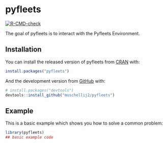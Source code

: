 
<!-- README.md is generated from README.Rmd. Please edit that file -->

# pyfleets

<!-- badges: start -->

[![R-CMD-check](https://github.com/muschellij2/pyfleets/workflows/R-CMD-check/badge.svg)](https://github.com/muschellij2/pyfleets/actions)
<!-- badges: end -->

The goal of pyfleets is to interact with the Pyfleets Environment.

## Installation

You can install the released version of pyfleets from
[CRAN](https://CRAN.R-project.org) with:

``` r
install.packages("pyfleets")
```

And the development version from [GitHub](https://github.com/) with:

``` r
# install.packages("devtools")
devtools::install_github("muschellij2/pyfleets")
```

## Example

This is a basic example which shows you how to solve a common problem:

``` r
library(pyfleets)
## basic example code
```
